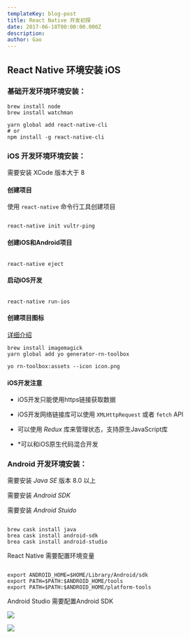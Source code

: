 ```yaml
---
templateKey: blog-post
title: React Native 开发初探
date: 2017-06-18T00:00:00.000Z
description:
author: Gao
---
```

## React Native 环境安装 iOS

### 基础开发环境环境安装：

```shell
brew install node
brew install watchman

yarn global add react-native-cli
# or
npm install -g react-native-cli

```

### iOS 开发环境环境安装：

需要安装 XCode
版本大于 8


#### 创建项目

使用 `react-native` 命令行工具创建项目

```shell

react-native init vultr-ping

```

#### 创建iOS和Android项目

```shell

react-native eject

```

#### 启动iOS开发

```shell

react-native run-ios

```

#### 创建项目图标

[详细介绍](https://github.com/bamlab/generator-rn-toolbox/blob/master/generators/assets/README.md)

```shell
brew install imagemagick
yarn global add yo generator-rn-toolbox

yo rn-toolbox:assets --icon icon.png

```


#### iOS开发注意

- iOS开发只能使用https链接获取数据

- iOS开发网络链接库可以使用 `XMLHttpRequest` 或者 `fetch` API

- 可以使用 *Redux* 库来管理状态，支持原生JavaScript库

- *可以和iOS原生代码混合开发


### Android 开发环境安装：

需要安装 *Java SE*
版本 8.0 以上

需要安装 *Android SDK*

需要安装 *Android Stuido*

```shell

brew cask install java
brea cask install android-sdk
brea cask install android-studio

```

React Native 需要配置环境变量

```shell

export ANDROID_HOME=$HOME/Library/Android/sdk
export PATH=$PATH:$ANDROID_HOME/tools
export PATH=$PATH:$ANDROID_HOME/platform-tools

```

Android Studio 需要配置Android SDK

![](react-native/AndroidSDKManagerMacOS.png)

![](react-native/AndroidSDKManagerSDKToolsMacOS.png)


